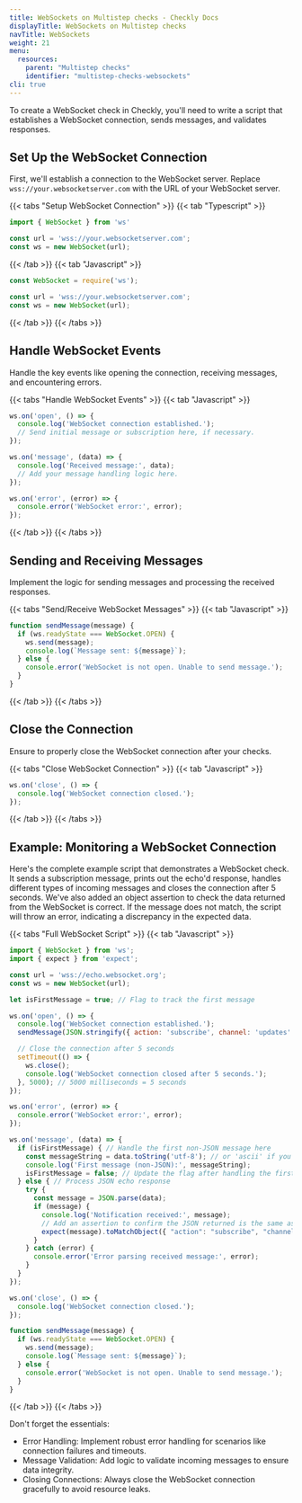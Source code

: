 ```yaml
---
title: WebSockets on Multistep checks - Checkly Docs
displayTitle: WebSockets on Multistep checks
navTitle: WebSockets
weight: 21
menu:
  resources:
    parent: "Multistep checks"
    identifier: "multistep-checks-websockets"
cli: true
---
```


To create a WebSocket check in Checkly, you'll need to write a script that establishes a WebSocket connection, sends messages, and validates responses.

## Set Up the WebSocket Connection
First, we'll establish a connection to the WebSocket server. Replace `wss://your.websocketserver.com` with the URL of your WebSocket server.

{{< tabs "Setup WebSocket Connection" >}}
{{< tab "Typescript" >}}
```ts
import { WebSocket } from 'ws'

const url = 'wss://your.websocketserver.com';
const ws = new WebSocket(url);
```
{{< /tab >}}
{{< tab "Javascript" >}}
```js
const WebSocket = require('ws');

const url = 'wss://your.websocketserver.com';
const ws = new WebSocket(url);
```
{{< /tab >}}
{{< /tabs >}}

## Handle WebSocket Events
Handle the key events like opening the connection, receiving messages, and encountering errors.

{{< tabs "Handle WebSocket Events" >}}
{{< tab "Javascript" >}}
```js
ws.on('open', () => {
  console.log('WebSocket connection established.');
  // Send initial message or subscription here, if necessary.
});

ws.on('message', (data) => {
  console.log('Received message:', data);
  // Add your message handling logic here.
});

ws.on('error', (error) => {
  console.error('WebSocket error:', error);
});
```
{{< /tab >}}
{{< /tabs >}}

## Sending and Receiving Messages
Implement the logic for sending messages and processing the received responses.

{{< tabs "Send/Receive WebSocket Messages" >}}
{{< tab "Javascript" >}}
```js
function sendMessage(message) {
  if (ws.readyState === WebSocket.OPEN) {
    ws.send(message);
    console.log(`Message sent: ${message}`);
  } else {
    console.error('WebSocket is not open. Unable to send message.');
  }
}
```
{{< /tab >}}
{{< /tabs >}}


## Close the Connection
Ensure to properly close the WebSocket connection after your checks.

{{< tabs "Close WebSocket Connection" >}}
{{< tab "Javascript" >}}
```js
ws.on('close', () => {
  console.log('WebSocket connection closed.');
});
```
{{< /tab >}}
{{< /tabs >}}

## Example: Monitoring a WebSocket Connection
Here's the complete example script that demonstrates a WebSocket check. It sends a subscription message, prints out the echo'd response, handles different types of incoming messages and closes the connection after 5 seconds. We've also added an object assertion to check the data returned from the WebSocket is correct. If the message does not match, the script will throw an error, indicating a discrepancy in the expected data.

{{< tabs "Full WebSocket Script" >}}
{{< tab "Javascript" >}}
```js
import { WebSocket } from 'ws';
import { expect } from 'expect';

const url = 'wss://echo.websocket.org';
const ws = new WebSocket(url);

let isFirstMessage = true; // Flag to track the first message

ws.on('open', () => {
  console.log('WebSocket connection established.');
  sendMessage(JSON.stringify({ action: 'subscribe', channel: 'updates' }));

  // Close the connection after 5 seconds
  setTimeout(() => {
    ws.close();
    console.log('WebSocket connection closed after 5 seconds.');
  }, 5000); // 5000 milliseconds = 5 seconds
});

ws.on('error', (error) => {
  console.error('WebSocket error:', error);
});

ws.on('message', (data) => {
  if (isFirstMessage) { // Handle the first non-JSON message here
    const messageString = data.toString('utf-8'); // or 'ascii' if you know it's ASCII
    console.log('First message (non-JSON):', messageString);
    isFirstMessage = false; // Update the flag after handling the first message
  } else { // Process JSON echo response
    try {
      const message = JSON.parse(data);
      if (message) {
        console.log('Notification received:', message);
        // Add an assertion to confirm the JSON returned is the same as what we sent
        expect(message).toMatchObject({ "action": "subscribe", "channel": "updates" })
      }
    } catch (error) {
      console.error('Error parsing received message:', error);
    }
  }
});

ws.on('close', () => {
  console.log('WebSocket connection closed.');
});

function sendMessage(message) {
  if (ws.readyState === WebSocket.OPEN) {
    ws.send(message);
    console.log(`Message sent: ${message}`);
  } else {
    console.error('WebSocket is not open. Unable to send message.');
  }
}
```
{{< /tab >}}
{{< /tabs >}}

Don't forget the essentials:

- Error Handling: Implement robust error handling for scenarios like connection failures and timeouts.
- Message Validation: Add logic to validate incoming messages to ensure data integrity.
- Closing Connections: Always close the WebSocket connection gracefully to avoid resource leaks.
